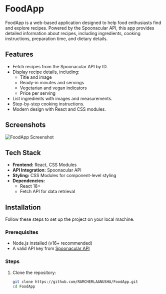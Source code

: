 # FoodApp

FoodApp is a web-based application designed to help food enthusiasts find and explore recipes. Powered by the Spoonacular API, this app provides detailed information about recipes, including ingredients, cooking instructions, preparation time, and dietary details.

## Features

- Fetch recipes from the Spoonacular API by ID.
- Display recipe details, including:
  - Title and image
  - Ready-in minutes and servings
  - Vegetarian and vegan indicators
  - Price per serving
- List ingredients with images and measurements.
- Step-by-step cooking instructions.
- Modern design with React and CSS modules.

## Screenshots

![FoodApp Screenshot](https://via.placeholder.com/800x400.png?text=Add+a+screenshot+here)

## Tech Stack

- **Frontend:** React, CSS Modules
- **API Integration:** Spoonacular API
- **Styling:** CSS Modules for component-level styling
- **Dependencies:**
  - React 18+
  - Fetch API for data retrieval

## Installation

Follow these steps to set up the project on your local machine.

### Prerequisites

- Node.js installed (v16+ recommended)
- A valid API key from [Spoonacular API](https://spoonacular.com/food-api)

### Steps

1. Clone the repository:

   ```bash
   git clone https://github.com/RAMCHERLAANUSHA/FoodApp.git
   cd FoodApp
